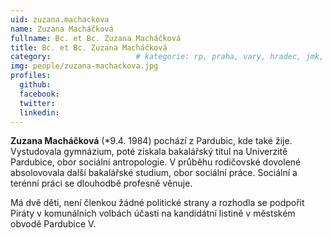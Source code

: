 ```yaml
---
uid: zuzana.machackova
name: Zuzana Macháčková
fullname: Bc. et Bc. Zuzana Macháčková
title: Bc. et Bc. Zuzana Macháčková
category:             		# kategorie: rp, praha, vary, hradec, jmk, senat
img: people/zuzana-machackova.jpg
profiles:
  github:
  facebook:
  twitter:
  linkedin:
---
```


**Zuzana Macháčková** (*9.4. 1984) pochází z Pardubic, kde také žije.
Vystudovala gymnázium, poté získala bakalářský titul na Univerzitě Pardubice,
obor sociální antropologie. V průběhu rodičovské dovolené absolovovala další
bakalářské studium, obor sociální práce. Sociální a terénní práci se dlouhodbě
profesně věnuje.

Má dvě děti, není členkou žádné politické strany a rozhodla se podpořit Piráty v
komunálních volbách účastí na kandidátní listině v městském obvodě Pardubice V.
